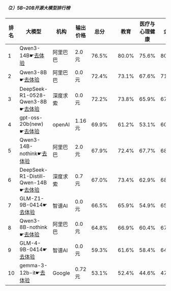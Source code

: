 ##### （2）5B~20B开源大模型排行榜
|排名|大模型|机构|输出价格|总分| |教育|医疗与心理健康|金融|法律与行政公务|推理与数学计算|语言与指令遵从|
|---|-----|---|-------|---|-|---|-----------|----|-----------|------------|-----------|
|1|Qwen3-14B☛[去体验](https://nonelinear.com/static/modelcompare.html?type=open-source)|阿里巴巴|2.0元|76.5%| |        80.0%|75.6%|80.2%|        66.2%|76.2%|79.0%|
|2|Qwen3-8B☛[去体验](https://nonelinear.com/static/modelcompare.html?type=open-source)|阿里巴巴|0.0元|72.4%| |        73.1%|67.6%|71.4%|        64.0%|71.9%|76.6%|
|3|DeepSeek-R1-0528-Qwen3-8B☛[去体验](https://nonelinear.com/static/modelcompare.html?type=open-source)|深度求索|0.0元|72.2%| |        73.8%|65.9%|67.4%|        58.5%|76.4%|79.7%|
|4|gpt-oss-20b(new)☛[去体验](https://nonelinear.com/static/modelcompare.html?type=open-source)|openAI|1.16元|69.9%| |        61.2%|53.1%|60.8%|        59.7%|82.9%|79.2%|
|5|Qwen3-14B-nothink☛[去体验](https://nonelinear.com/static/modelcompare.html?type=open-source)|阿里巴巴|2.0元|67.9%| |        72.4%|67.7%|68.2%|        63.0%|62.8%|73.1%|
|6|DeepSeek-R1-Distill-Qwen-14B☛[去体验](https://nonelinear.com/static/modelcompare.html?type=open-source)|深度求索|0.7元|67.0%| |        73.4%|62.9%|68.8%|        50.3%|65.5%|75.0%|
|7|GLM-Z1-9B-0414☛[去体验](https://nonelinear.com/static/modelcompare.html?type=open-source)|智谱AI|0.0元|66.5%| |        65.9%|54.9%|65.8%|        56.5%|71.2%|73.2%|
|8|Qwen3-8B-nothink☛[去体验](https://nonelinear.com/static/modelcompare.html?type=open-source)|阿里巴巴|0.0元|64.8%| |        66.9%|60.4%|67.7%|        52.7%|59.8%|75.6%|
|9|GLM-4-9B-0414☛[去体验](https://nonelinear.com/static/modelcompare.html?type=open-source)|智谱AI|0.0元|59.3%| |        61.6%|58.4%|64.1%|        51.5%|47.6%|72.0%|
|10|gemma-3-12b-it☛[去体验](https://nonelinear.com/static/modelcompare.html?type=open-source)|Google|0.72元|53.1%| |        52.4%|44.6%|47.7%|        42.5%|54.6%|64.3%|
